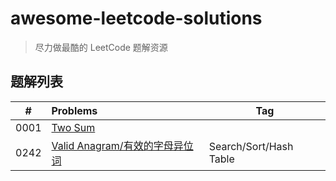 # awesome-leetcode-solutions

> 尽力做最酷的 LeetCode 题解资源

## 题解列表

|  #   | Problems                                                     | Tag                    |
| :--: | :----------------------------------------------------------- | ---------------------- |
| 0001 | [Two Sum](./solutions/0001-two-sum/README.md)                  |                        |
| 0242 | [Valid Anagram/有效的字母异位词](./solutions/0242-valid-anagram/README.md) | Search/Sort/Hash Table |

